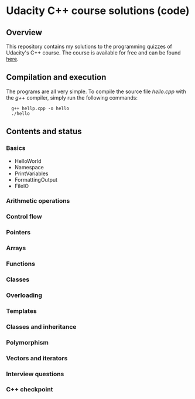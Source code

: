 # Udacity C++ course solutions (code)
## Overview
This repository contains my solutions to the programming quizzes of Udacity's C++ course. The course is available for free and can be found [here](https://www.udacity.com/course/c-for-programmers--ud210).

## Compilation and execution
The programs are all very simple. To compile the source file *hello.cpp* with the *g++* compiler, simply run the following commands:
```console
  g++ hellp.cpp -o hello
  ./hello
```

## Contents and status
### Basics
* HelloWorld
* Namespace
* PrintVariables
* FormattingOutput
* FileIO

### Arithmetic operations

### Control flow

### Pointers

### Arrays

### Functions

### Classes

### Overloading

### Templates

### Classes and inheritance

### Polymorphism

### Vectors and iterators

### Interview questions

### C++ checkpoint
